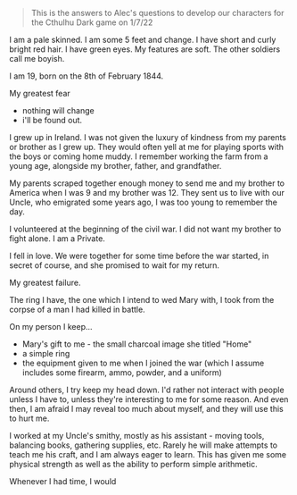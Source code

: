 > This is the answers to Alec's questions to develop our characters for the Cthulhu Dark game on 1/7/22

I am a pale skinned. I am some 5 feet and change. I have short and curly bright red hair. I have green eyes. My features are soft. The other soldiers call me boyish. 

I am 19, born on the 8th of February 1844. 

My greatest fear
- nothing will change
- i'll be found out.

I grew up in Ireland.  I was not given the luxury of kindness from my parents or brother as I grew up. They would often yell at me for playing sports with the boys or coming home muddy. I remember working the farm from a young age, alongside my brother, father, and grandfather.

My parents scraped together enough money to send me and my brother to America when I was 9 and my brother was 12. They sent us to live with our Uncle, who emigrated some years ago, I was too young to remember the day.

I volunteered at the beginning of the civil war. I did not want my brother to fight alone. I am a Private.

I fell in love. We were together for some time before the war started, in secret of course, and she promised to wait for my return. 

My greatest failure.

The ring I have, the one which I intend to wed Mary with, I took from the corpse of a man I had killed in battle. 

On my person I keep... 
- Mary's gift to me - the small charcoal image she titled "Home" 
- a simple ring
- the equipment given to me when I joined the war (which I assume includes some firearm, ammo, powder, and a uniform)

Around others, I try keep my head down. I'd rather not interact with people unless I have to, unless they're interesting to me for some reason. And even then, I am afraid I may reveal too much about myself, and they will use this to hurt me.

I worked at my Uncle's smithy, mostly as his assistant - moving tools, balancing books, gathering supplies, etc. Rarely he will make attempts to teach me his craft, and I am always eager to learn. This has given me some physical strength as well as the ability to perform simple arithmetic. 

Whenever I had time, I would 